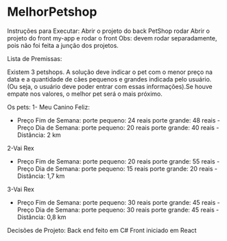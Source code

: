 # MelhorPetshop

Instruções para Executar:
Abrir o projeto do back PetShop rodar 
Abrir o projeto do front my-app e rodar o front
Obs: devem rodar separadamente, pois não foi feita a junção dos projetos.

Lista de Premissas:

Existem 3 petshops. A solução deve indicar o pet com o menor preço na data e a quantidade de cães pequenos e grandes indicada pelo usuário. (Ou seja, o usuário deve poder entrar com essas informações).Se houve empate nos valores, o melhor pet será o mais próximo.

Os pets:
1- Meu Canino Feliz: 
- Preço Fim de Semana: 
	porte pequeno: 24 reais       porte grande: 48 reais
-Preço Dia de Semana: 
	porte pequeno: 20 reais       porte grande: 40 reais
-Distância: 2 km

2-Vai Rex
- Preço Fim de Semana: 
	porte pequeno: 20 reais       porte grande: 55 reais
-Preço Dia de Semana: 
	porte pequeno: 15 reais       porte grande: 20 reais
-Distância: 1,7 km

3-Vai Rex
- Preço Fim de Semana: 
	porte pequeno: 30 reais       porte grande: 45 reais
-Preço Dia de Semana: 
	porte pequeno: 30 reais       porte grande: 45 reais
-Distância: 0,8 km

Decisões de Projeto:
Back end feito em C#
Front iniciado em React
